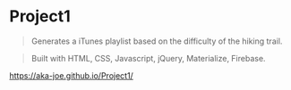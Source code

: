 # Project1

> Generates a iTunes playlist based on the difficulty of the hiking trail.

>Built with HTML, CSS, Javascript, jQuery, Materialize, Firebase.

https://aka-joe.github.io/Project1/
